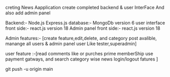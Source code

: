 creting News Aapplication 
create completed backend & user InterFace And also add admin panel

Backend:- Node.js Express.js 
database:- MongoDb version 6
user interface front side:- react.js version 18
Admin panel front side:- react.js version 18

Admin features:- [create feature,edit,delete, and category post avalible, manange all users & admin panel user Like tester,superadmin]

user feature :-[read comments like or purches prime memberShip use payment gatways, and search category wise news login/logout fatures ]




git push -u origin main